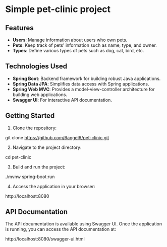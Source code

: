 # Simple pet-clinic project


## Features

- **Users**: Manage information about users who own pets.
- **Pets**: Keep track of pets' information such as name, type, and owner.
- **Types**: Define various types of pets such as dog, cat, bird, etc.

## Technologies Used

- **Spring Boot**: Backend framework for building robust Java applications.
- **Spring Data JPA**: Simplifies data access with Spring applications.
- **Spring Web MVC**: Provides a model-view-controller architecture for building web applications.
- **Swagger UI**: For interactive API documentation.

## Getting Started

1. Clone the repository:

git clone https://github.com/6angel6/pet-clinic.git

2. Navigate to the project directory:

cd pet-clinic

3. Build and run the project:

./mvnw spring-boot:run

4. Access the application in your browser:

http://localhost:8080

## API Documentation

The API documentation is available using Swagger UI. Once the application is running, you can access the API documentation at:

http://localhost:8080/swagger-ui.html
